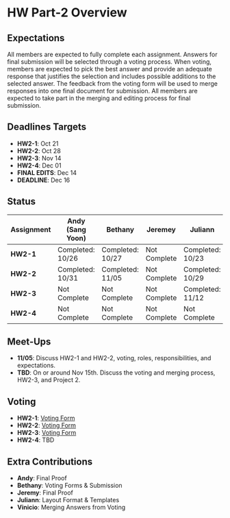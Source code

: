 # HW Part-2 Overview

## Expectations

All members are expected to fully complete each assignment. Answers for final submission will be selected through a voting process. When voting, members are expected to pick the best answer and provide an adequate response that justifies the selection and includes possible additions to the selected answer. The feedback from the voting form will be used to merge responses into one final document for submission. All members are expected to take part in the merging and editing process for final submission. 

## Deadlines Targets
*  **HW2-1**: Oct 21
*  **HW2-2**: Oct 28
*  **HW2-3**: Nov 14
*  **HW2-4**: Dec 01
*  **FINAL EDITS**: Dec 14
*  **DEADLINE**: Dec 16

## Status

| Assignment    | Andy (Sang Yoon) | Bethany    | Jeremey       | Juliann       | Vinicio |
| ------------- | ------------- | ------------- | ------------- | ------------- | ------------- |
| **HW2-1**  |  Completed: 10/26  | Completed: 10/27  | Not Complete  | Completed: 10/23 | Completed: 10/28  |
| **HW2-2**  | Completed: 10/31  | Completed: 11/05  | Not Complete  | Completed: 10/29  | Completed: 11/01  |
| **HW2-3**  | Not Complete  | Not Complete  | Not Complete  | Completed: 11/12 | Not Complete  |
| **HW2-4**  | Not Complete  | Not Complete  | Not Complete  | Not Complete  | Not Complete  |

## Meet-Ups
* **11/05**: Discuss HW2-1 and HW2-2, voting, roles, responsibilities, and expectations. 
* **TBD**: On or around Nov 15th. Discuss the voting and merging process, HW2-3, and Project 2. 

## Voting

*  **HW2-1**: [Voting Form](https://docs.google.com/forms/d/e/1FAIpQLSevDveL7VqAjJfICJgDbCbiKxjsAi-g1OHtMISeIIrCrOSsQg/viewform)
*  **HW2-2**: [Voting Form](https://docs.google.com/forms/d/e/1FAIpQLSf0BFCeAxFkj1qsPDc5SDv4pMklG__Lfoqg-miubMzs79hreQ/viewform)
*  **HW2-3**: [Voting Form](https://docs.google.com/forms/d/e/1FAIpQLSdPaey0gbsOKLtbofKpAnmQ5K8GlL12wOgZID8-jKaDtffrqg/viewform)  
*  **HW2-4**: TBD

## Extra Contributions
*  **Andy**: Final Proof  
*  **Bethany**: Voting Forms & Submission  
*  **Jeremy**: Final Proof 
*  **Juliann**: Layout Format & Templates  
*  **Vinicio**: Merging Answers from Voting
